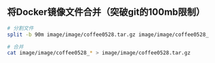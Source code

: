 
## 将Docker镜像文件合并（突破git的100mb限制）
```bash
# 分割文件
split -b 90m image/image/coffee0528.tar.gz image/image/coffee0528_

# 合并
cat image/image/coffee0528_* > image/image/coffee0528.tar.gz

```